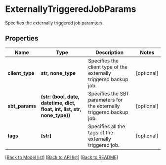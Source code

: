 # ExternallyTriggeredJobParams

Specifies the externally triggered job paramters.

## Properties
Name | Type | Description | Notes
------------ | ------------- | ------------- | -------------
**client_type** | **str, none_type** | Specifies the client type of the externally triggered backup job. | [optional] 
**sbt_params** | **{str: (bool, date, datetime, dict, float, int, list, str, none_type)}** | Specifies the SBT parameters for the externally triggered backup job. | [optional] 
**tags** | **[str]** | Specifies all the tags of the externally triggered job. | [optional] 

[[Back to Model list]](../README.md#documentation-for-models) [[Back to API list]](../README.md#documentation-for-api-endpoints) [[Back to README]](../README.md)


